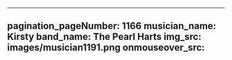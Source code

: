 ------
pagination_pageNumber: 1166
musician_name: Kirsty
band_name: The Pearl Harts
img_src: images/musician1191.png
onmouseover_src: 
------